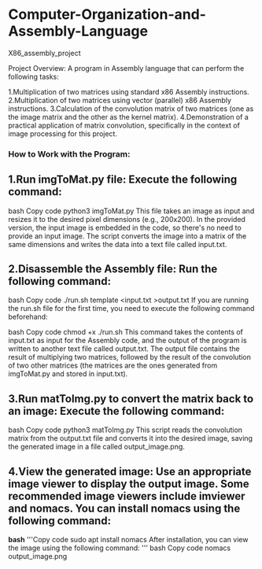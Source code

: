 # Computer-Organization-and-Assembly-Language
X86_assembly_project

Project Overview:
A program in Assembly language that can perform the following tasks:

1.Multiplication of two matrices using standard x86 Assembly instructions.
2.Multiplication of two matrices using vector (parallel) x86 Assembly instructions.
3.Calculation of the convolution matrix of two matrices (one as the image matrix and the other as the kernel matrix).
4.Demonstration of a practical application of matrix convolution, specifically in the context of image processing for this project.


### How to Work with the Program:
## 1.Run imgToMat.py file: Execute the following command:

bash
Copy code
python3 imgToMat.py
This file takes an image as input and resizes it to the desired pixel dimensions (e.g., 200x200). In the provided version, the input image is embedded in the code, so there's no need to provide an input image. The script converts the image into a matrix of the same dimensions and writes the data into a text file called input.txt.

## 2.Disassemble the Assembly file: Run the following command:

bash
Copy code
./run.sh template <input.txt >output.txt
If you are running the run.sh file for the first time, you need to execute the following command beforehand:

bash
Copy code
chmod +x ./run.sh
This command takes the contents of input.txt as input for the Assembly code, and the output of the program is written to another text file called output.txt. The output file contains the result of multiplying two matrices, followed by the result of the convolution of two other matrices (the matrices are the ones generated from imgToMat.py and stored in input.txt).

## 3.Run matToImg.py to convert the matrix back to an image: Execute the following command:

bash
Copy code
python3 matToImg.py
This script reads the convolution matrix from the output.txt file and converts it into the desired image, saving the generated image in a file called output_image.png.

## 4.View the generated image: Use an appropriate image viewer to display the output image. Some recommended image viewers include imviewer and nomacs. You can install nomacs using the following command:

**bash**
'''Copy code
sudo apt install nomacs
After installation, you can view the image using the following command:
'''
bash
Copy code
nomacs output_image.png


